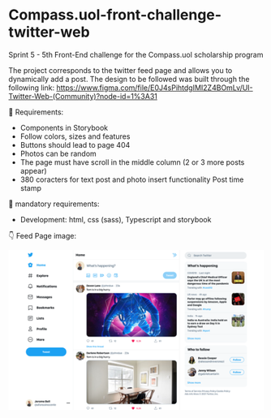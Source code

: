 # Compass.uol-front-challenge-twitter-web
Sprint 5 - 5th Front-End challenge for the Compass.uol scholarship program

The project corresponds to the twitter feed page and allows you to dynamically add a post. The design to be followed was built through the following link: https://www.figma.com/file/E0J4sPihtdgIMI2Z4BOmLv/UI-Twitter-Web-(Community)?node-id=1%3A31

👀 Requirements:

* Components in Storybook
* Follow colors, sizes and features
* Buttons should lead to page 404
* Photos can be random
* The page must have scroll in the middle column (2 or 3 more posts appear)
* 380 coracters for text post and photo insert functionality Post time stamp

🔑 mandatory requirements: 

* Development: html, css (sass), Typescript and storybook
 
:point_down: Feed Page image:

<img src="/compass-front-challenge-twitter-web/public/images/Light.png" alt="Design Feed page">
